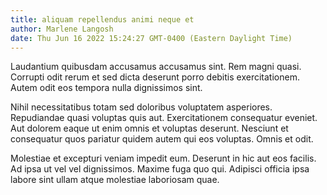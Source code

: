 ```yaml
---
title: aliquam repellendus animi neque et
author: Marlene Langosh
date: Thu Jun 16 2022 15:24:27 GMT-0400 (Eastern Daylight Time)
---
```

Laudantium quibusdam accusamus accusamus sint. Rem magni quasi. Corrupti odit rerum et sed dicta deserunt porro debitis exercitationem. Autem odit eos tempora nulla dignissimos sint.

 Nihil necessitatibus totam sed doloribus voluptatem asperiores. Repudiandae quasi voluptas quis aut. Exercitationem consequatur eveniet. Aut dolorem eaque ut enim omnis et voluptas deserunt. Nesciunt et consequatur quos pariatur quidem autem qui eos voluptas. Omnis et odit.

 Molestiae et excepturi veniam impedit eum. Deserunt in hic aut eos facilis. Ad ipsa ut vel vel dignissimos. Maxime fuga quo qui. Adipisci officia ipsa labore sint ullam atque molestiae laboriosam quae.